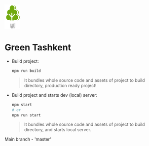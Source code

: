 <img src="./src/assets/images/tree-icon.svg">

# Green Tashkent

- Build project:

  ```sh
  npm run build
  ```
  
  > It bundles whole source code and assets of project to build directory, production ready project!

- Build project and starts dev (local) server:

  ```sh
  npm start
  # or
  npm run start
  ```

  > It bundles whole source code and assets of project to build directory, and starts local server.

Main branch - 'master'
